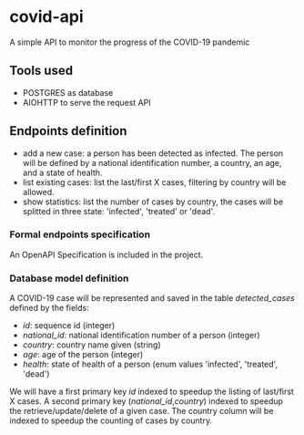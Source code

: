 # covid-api
A simple API to monitor the progress of the COVID-19 pandemic

## Tools used

* POSTGRES as database
* AIOHTTP to serve the request API

## Endpoints definition

* add a new case: a person has been detected as infected. The person will be defined by a national identification number, a country, an age, and a state of health.
* list existing cases: list the last/first X cases, filtering by country will be allowed. 
* show statistics: list the number of cases by country, the cases will be splitted in three state: 'infected', 'treated' or 'dead'.

### Formal endpoints specification

An OpenAPI Specification is included in the project.

### Database model definition

A COVID-19 case will be represented and saved in the table *detected_cases* defined by the fields:
* *id*: sequence id (integer)
* *national_id*: national identification number of a person (integer)
* *country*: country name given (string)
* *age*: age of the person (integer)
* *health*: state of health of a person (enum values 'infected', 'treated', 'dead')

We will have a first primary key *id* indexed to speedup the listing of last/first X cases.
A second primary key (*national_id*,*country*) indexed to speedup the retrieve/update/delete of a given case. 
The country column will be indexed to speedup the counting of cases by country.
